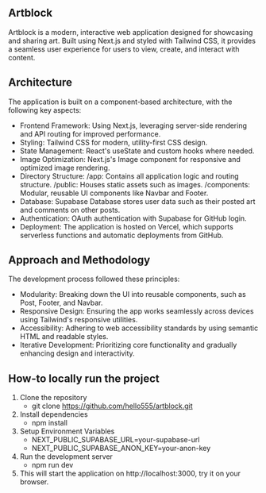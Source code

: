 ## Artblock

Artblock is a modern, interactive web application designed for showcasing and sharing art. Built using Next.js and styled with Tailwind CSS, it provides a seamless user experience for users to view, create, and interact with content.

## Architecture

The application is built on a component-based architecture, with the following key aspects:

- Frontend Framework: Using Next.js, leveraging server-side rendering and API routing for improved performance.
- Styling: Tailwind CSS for modern, utility-first CSS design.
- State Management: React's useState and custom hooks where needed.
- Image Optimization: Next.js's Image component for responsive and optimized image rendering.
- Directory Structure:
  /app: Contains all application logic and routing structure.
  /public: Houses static assets such as images.
  /components: Modular, reusable UI components like Navbar and Footer.
- Database: Supabase Database stores user data such as their posted art and comments on other posts.
- Authentication: OAuth authentication with Supabase for GitHub login.
- Deployment: The application is hosted on Vercel, which supports serverless functions and automatic deployments from GitHub.

## Approach and Methodology

The development process followed these principles:

- Modularity: Breaking down the UI into reusable components, such as Post, Footer, and Navbar.
- Responsive Design: Ensuring the app works seamlessly across devices using Tailwind's responsive utilities.
- Accessibility: Adhering to web accessibility standards by using semantic HTML and readable styles.
- Iterative Development: Prioritizing core functionality and gradually enhancing design and interactivity.

## How-to locally run the project

1. Clone the repository
   - git clone https://github.com/hello555/artblock.git
2. Install dependencies
   - npm install
3. Setup Environment Variables
   - NEXT_PUBLIC_SUPABASE_URL=your-supabase-url
   - NEXT_PUBLIC_SUPABASE_ANON_KEY=your-anon-key
4. Run the development server
   - npm run dev
5. This will start the application on http://localhost:3000, try it on your browser.
